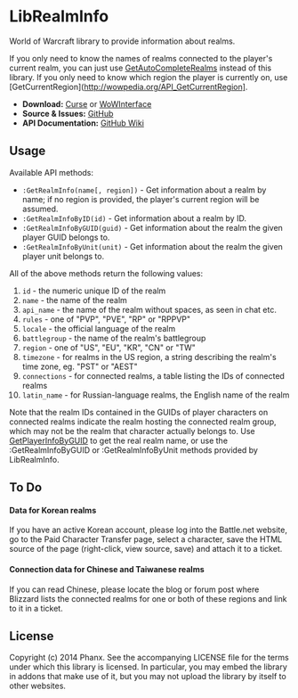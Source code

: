 ﻿LibRealmInfo
===============

World of Warcraft library to provide information about realms.

If you only need to know the names of realms connected to the player's current realm, you can just use [GetAutoCompleteRealms](http://wowpedia.org/API_GetAutoCompleteRealms) instead of this library. If you only need to know which region the player is currently on, use [GetCurrentRegion](http://wowpedia.org/API_GetCurrentRegion].

* **Download:** [Curse](http://wow.curseforge.com/addons/librealminfo) or [WoWInterface](http://www.wowinterface.com/downloads/info22987-LibRealmInfo.html)
* **Source & Issues:** [GitHub](https://github.com/Phanx/LibRealmInfo)
* **API Documentation:** [GitHub Wiki](https://github.com/Phanx/LibRealmInfo/wiki)


Usage
--------

Available API methods:

* `:GetRealmInfo(name[, region])` - Get information about a realm by name; if no region is provided, the player's current region will be assumed.
* `:GetRealmInfoByID(id)` - Get information about a realm by ID.
* `:GetRealmInfoByGUID(guid)` - Get information about the realm the given player GUID belongs to.
* `:GetRealmInfoByUnit(unit)` - Get information about the realm the given player unit belongs to.

All of the above methods return the following values:

1. `id` - the numeric unique ID of the realm
2. `name` - the name of the realm
3. `api_name` - the name of the realm without spaces, as seen in chat etc.
4. `rules` - one of "PVP", "PVE", "RP" or "RPPVP"
5. `locale` - the official language of the realm
6. `battlegroup` - the name of the realm's battlegroup
7. `region` - one of "US", "EU", "KR", "CN" or "TW"
8. `timezone` - for realms in the US region, a string describing the realm's time zone, eg. "PST" or "AEST"
9. `connections` - for connected realms, a table listing the IDs of connected realms
10. `latin_name` - for Russian-language realms, the English name of the realm

Note that the realm IDs contained in the GUIDs of player characters on connected realms indicate the realm hosting the connected realm group, which may not be the realm that character actually belongs to. Use [GetPlayerInfoByGUID](http://wowpedia.org/API_GetPlayerInfoByGUID) to get the real realm name, or use the :GetRealmInfoByGUID or :GetRealmInfoByUnit methods provided by LibRealmInfo.


To Do
--------

#### Data for Korean realms

If you have an active Korean account, please log into the Battle.net website, go to the Paid Character Transfer page, select a character, save the HTML source of the page (right-click, view source, save) and attach it to a ticket.

#### Connection data for Chinese and Taiwanese realms

If you can read Chinese, please locate the blog or forum post where Blizzard lists the connected realms for one or both of these regions and link to it in a ticket.


License
----------

Copyright (c) 2014 Phanx. See the accompanying LICENSE file for the terms under which this library is licensed. In particular, you may embed the library in addons that make use of it, but you may not upload the library by itself to other websites.
